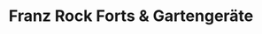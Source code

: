 ---
title: "Franz Rock Forts & Gartengeräte"
url: /markdorf/franz-rock-forts-und-gartengeraete/
shop: Maschinen
---